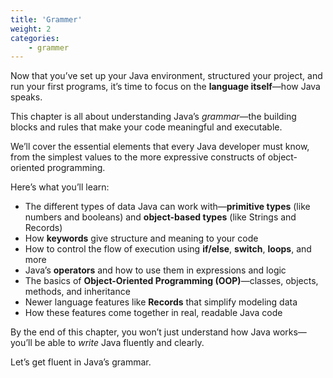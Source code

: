 ```yaml
---
title: 'Grammer'
weight: 2
categories:
    - grammer
---
```


Now that you’ve set up your Java environment, structured your project, and run your first programs, it’s time to focus on the **language itself**—how Java speaks.

This chapter is all about understanding Java’s *grammar*—the building blocks and rules that make your code meaningful and executable.

We’ll cover the essential elements that every Java developer must know, from the simplest values to the more expressive constructs of object-oriented programming.

Here’s what you’ll learn:

* The different types of data Java can work with—**primitive types** (like numbers and booleans) and **object-based types** (like Strings and Records)
* How **keywords** give structure and meaning to your code
* How to control the flow of execution using **if/else**, **switch**, **loops**, and more
* Java’s **operators** and how to use them in expressions and logic
* The basics of **Object-Oriented Programming (OOP)**—classes, objects, methods, and inheritance
* Newer language features like **Records** that simplify modeling data
* How these features come together in real, readable Java code

By the end of this chapter, you won’t just understand how Java works—you’ll be able to *write* Java fluently and clearly.

Let’s get fluent in Java’s grammar.

